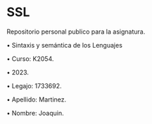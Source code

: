 # SSL
Repositorio personal publico para la asignatura.


•	Sintaxis y semántica de los Lenguajes

•	Curso: K2054.

•	2023.

•	Legajo: 1733692.

•	Apellido: Martinez.

•	Nombre: Joaquin.
